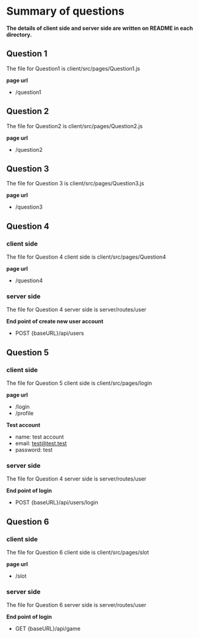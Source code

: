 # Summary of questions

**The details of client side and server side are written on README in each directory.**

## Question 1

The file for Question1 is client/src/pages/Question1.js

**page url**

- /question1

## Question 2

The file for Question2 is client/src/pages/Question2.js

**page url**

- /question2

## Question 3

The file for Question 3 is client/src/pages/Question3.js

**page url**

- /question3

## Question 4

### client side

The file for Question 4 client side is client/src/pages/Question4

**page url**

- /question4

### server side

The file for Question 4 server side is server/routes/user

**End point of create new user account**

- POST {baseURL}/api/users

## Question 5

### client side

The file for Question 5 client side is client/src/pages/login

**page url**

- /login
- /profile

**Test account**
- name: test account
- email: test@test.test
- password: test

### server side

The file for Question 4 server side is server/routes/user

**End point of login**

- POST {baseURL}/api/users/login

## Question 6

### client side

The file for Question 6 client side is client/src/pages/slot

**page url**

- /slot

### server side

The file for Question 6 server side is server/routes/user

**End point of login**

- GET {baseURL}/api/game
